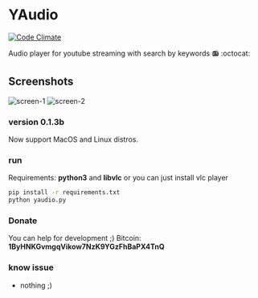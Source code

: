 # YAudio
[![Code 
Climate](https://codeclimate.com/github/foozzi/yaudio/badges/gpa.svg)](https://codeclimate.com/github/foozzi/yaudio)


Audio player for youtube streaming with search by keywords 📻 :octocat: 

## Screenshots
![screen-1](http://i.imgur.com/H1GLb7o.png)
![screen-2](http://i.imgur.com/DRfmxgQ.png)

### version 0.1.3b
Now support MacOS and Linux distros.

### run
Requirements: **python3** and **libvlc** or you can just install vlc 
player
```bash
pip install -r requirements.txt
python yaudio.py
```
### Donate
You can help for development ;)
Bitcoin: **1ByHNKGvmgqVikow7NzK9YGzFhBaPX4TnQ**

### know issue
 - nothing ;)

